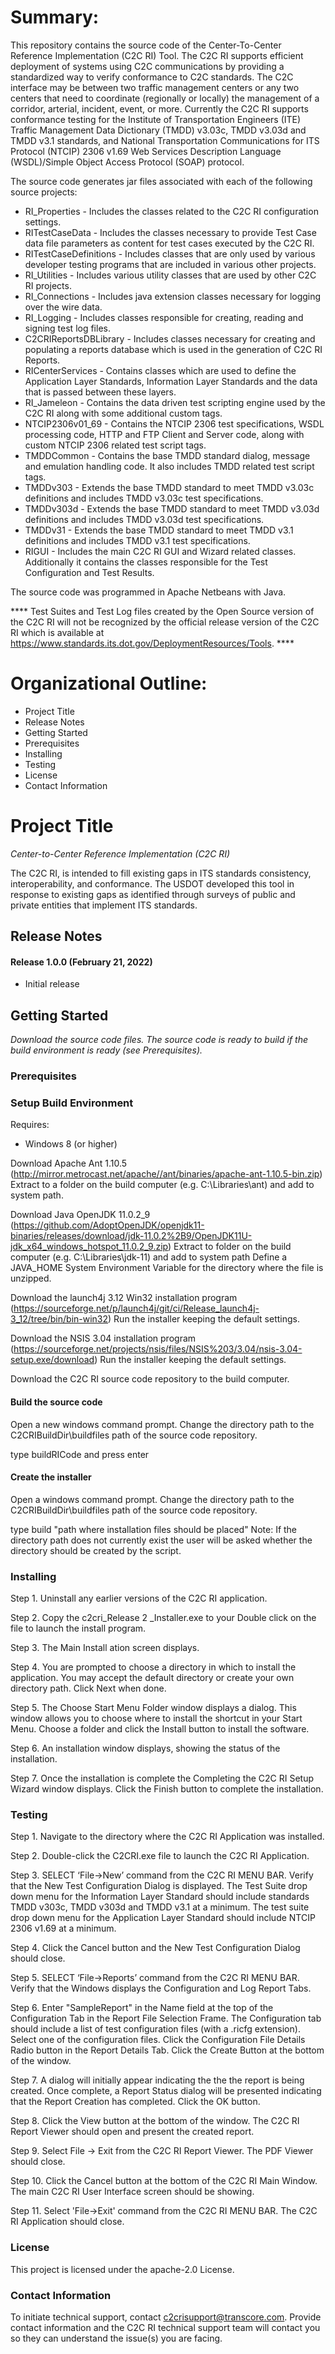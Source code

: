 # Summary:

This repository contains the source code of the Center-To-Center Reference Implementation (C2C RI) Tool.  The C2C RI supports efficient deployment of systems using C2C communications by providing a standardized way to verify conformance to C2C standards. The C2C interface may be between two traffic management centers or any two centers that need to coordinate (regionally or locally) the management of a corridor, arterial, incident, event, or more. Currently the C2C RI supports conformance testing for the Institute of Transportation Engineers (ITE) Traffic Management Data Dictionary (TMDD) v3.03c, TMDD v3.03d and TMDD v3.1 standards, and National Transportation Communications for ITS Protocol (NTCIP) 2306 v1.69 Web Services Description Language (WSDL)/Simple Object Access Protocol (SOAP) protocol.

The source code generates jar files associated with each of the following source projects:
* RI_Properties - Includes the classes related to the C2C RI configuration settings.
* RITestCaseData - Includes the classes necessary to provide Test Case data file parameters as content for test cases executed by the C2C RI.
* RITestCaseDefinitions - Includes classes that are only used by various developer testing programs that are included in various other projects.
* RI_Utilities - Includes various utility classes that are used by other C2C RI projects.
* RI_Connections - Includes java extension classes necessary for logging over the wire data.
* RI_Logging - Includes classes responsible for creating, reading and signing test log files.
* C2CRIReportsDBLibrary - Includes classes necessary for creating and populating a reports database which is used in the generation of C2C RI Reports.
* RICenterServices - Contains classes which are used to define the Application Layer Standards, Information Layer Standards and the data that is passed between these layers.
* RI_Jameleon - Contains the data driven test scripting engine used by the C2C RI along with some additional custom tags.
* NTCIP2306v01_69 - Contains the NTCIP 2306 test specifications, WSDL processing code, HTTP and FTP Client and Server code, along with custom NTCIP 2306 related test script tags.
* TMDDCommon - Contains the base TMDD standard dialog, message and emulation handling code.  It also includes TMDD related test script tags.
* TMDDv303 - Extends the base TMDD standard to meet TMDD v3.03c definitions and includes TMDD v3.03c test specifications.
* TMDDv303d - Extends the base TMDD standard to meet TMDD v3.03d definitions and includes TMDD v3.03d test specifications.
* TMDDv31 - Extends the base TMDD standard to meet TMDD v3.1 definitions and includes TMDD v3.1 test specifications.
* RIGUI - Includes the main C2C RI GUI and Wizard related classes.  Additionally it contains the classes responsible for the Test Configuration and Test Results.

The source code was programmed in Apache Netbeans with Java.  

**** Test Suites and Test Log files created by the Open Source version of the C2C RI will not be recognized by the official release version of the C2C RI which is available at https://www.standards.its.dot.gov/DeploymentResources/Tools.  ****

# Organizational Outline:
* Project Title
* Release Notes
* Getting Started
* Prerequisites
* Installing
* Testing
* License
* Contact Information

# Project Title

*Center-to-Center Reference Implementation (C2C RI)*

The C2C RI, is intended to fill existing gaps in ITS standards consistency, interoperability, and conformance. The USDOT developed this tool in response to existing gaps as identified through surveys of public and private entities that implement ITS standards.

## Release Notes

#### Release 1.0.0 (February 21, 2022)
- Initial release

## Getting Started

*Download the source code files. The source code is ready to build if the build environment is ready (see Prerequisites).*


### Prerequisites

### Setup Build Environment
Requires:
- Windows 8 (or higher)

Download Apache Ant 1.10.5 (http://mirror.metrocast.net/apache//ant/binaries/apache-ant-1.10.5-bin.zip)
Extract to a folder on the build computer (e.g. C:\Libraries\ant) and add to system path.

Download Java OpenJDK 11.0.2_9 (https://github.com/AdoptOpenJDK/openjdk11-binaries/releases/download/jdk-11.0.2%2B9/OpenJDK11U-jdk_x64_windows_hotspot_11.0.2_9.zip)
Extract to folder on the build computer (e.g. C:\Libraries\jdk-11) and add to system path
Define a JAVA_HOME System Environment Variable for the directory where the file is unzipped.

Download the launch4j 3.12 Win32 installation program (https://sourceforge.net/p/launch4j/git/ci/Release_launch4j-3_12/tree/bin/bin-win32)
Run the installer keeping the default settings.

Download the NSIS 3.04  installation program (https://sourceforge.net/projects/nsis/files/NSIS%203/3.04/nsis-3.04-setup.exe/download)
Run the installer keeping the default settings.

Download the C2C RI source code repository to the build computer.

#### Build the source code
Open a new windows command prompt.
Change the directory path to the C2CRIBuildDir\buildfiles path of the source code repository.

type buildRICode and press enter


#### Create the installer

Open a windows command prompt.
Change the directory path to the C2CRIBuildDir\buildfiles path of the source code repository.

type build "path where installation files should be placed"
Note: If the directory path does not currently exist the user will be asked whether the directory should be created by the script.


### Installing
Step 1. Uninstall any earlier versions of the C2C RI application.

Step 2. Copy the c2cri_Release 2 _Installer.exe to your Double click on the file to launch the install program.

Step 3. The Main Install ation screen displays.

Step 4. You are prompted to choose a directory in which to install the application. You may accept the default directory or create your own directory path. Click Next when done.

Step 5. The Choose Start Menu Folder window displays a dialog.  This window allows you to choose where to install the shortcut in your Start Menu. Choose a folder and click the Install button to install the software.

Step 6. An installation window displays, showing the status of the installation.

Step 7. Once the installation is complete the Completing the C2C RI Setup Wizard window displays. Click the Finish button to complete the installation.

### Testing
Step 1. Navigate to the directory where the C2C RI Application was installed.

Step 2. Double-click the C2CRI.exe file to launch the C2C RI Application.

Step 3. SELECT ‘File->New’ command from the C2C RI MENU BAR.  Verify that the New Test Configuration Dialog is displayed.  The Test Suite drop down menu for the Information Layer Standard should include standards TMDD v303c, TMDD v303d and TMDD v3.1 at a minimum.  The test suite drop down menu for the Application Layer Standard should include NTCIP 2306 v1.69 at a minimum.

Step 4. Click the Cancel button and the New Test Configuration Dialog should close.

Step 5. SELECT ‘File->Reports’ command from the C2C RI MENU BAR.  Verify that the Windows displays the Configuration and Log Report Tabs.  

Step 6. Enter "SampleReport" in the Name field at the top of the Configuration Tab in the Report File Selection Frame.  The Configuration tab should include a list of test configuration files (with a .ricfg extension).  Select one of the configuration files.  Click the Configuration File Details Radio button in the Report Details Tab.  Click the Create Button at the bottom of the window.

Step 7. A dialog will initially appear indicating the the the report is being created.  Once complete, a Report Status dialog will be presented indicating that the Report Creation has completed.  Click the OK button.

Step 8. Click the View button at the bottom of the window.  The C2C RI Report Viewer should open and present the created report.  

Step 9. Select File -> Exit from the C2C RI Report Viewer.  The PDF Viewer should close.

Step 10. Click the Cancel button at the bottom of the C2C RI Main Window.  The main C2C RI User Interface screen should be showing.

Step 11. Select 'File->Exit' command from the C2C RI MENU BAR.  The C2C RI Application should close.

### License

This project is licensed under the apache-2.0 License.

### Contact Information
To initiate technical support, contact c2crisupport@transcore.com. Provide contact information and the C2C RI technical support team will contact you so they can understand the issue(s) you are facing. 